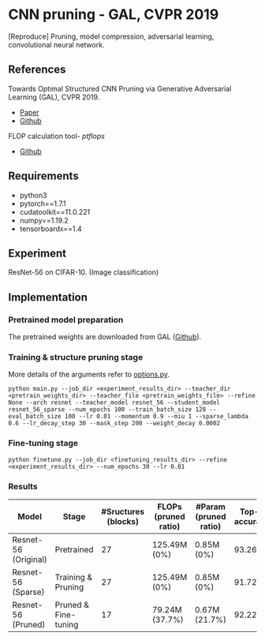 # CNN pruning - GAL, CVPR 2019
[Reproduce] Pruning, model compression, adversarial learning, convolutional neural network.

## References

Towards Optimal Structured CNN Pruning via Generative Adversarial Learning (GAL), CVPR 2019.
* [Paper](https://arxiv.org/abs/1903.09291)
* [Github](https://github.com/ShaohuiLin/GAL) 

FLOP calculation tool- *ptflops*
* [Github](https://github.com/sovrasov/flops-counter.pytorch) 

## Requirements

* python3
* pytorch==1.7.1
* cudatoolkit==11.0.221 
* numpy==1.19.2
* tensorboardx==1.4

## Experiment
ResNet-56 on CIFAR-10. (Image classification)


## Implementation

### Pretrained model preparation

The pretrained weights are downloaded from GAL ([Github](https://github.com/ShaohuiLin/GAL)).


### Training & structure pruning stage

More details of the arguments refer to [options.py](./utils/options.py).

```shell
python main.py --job_dir <experiment_results_dir> --teacher_dir <pretrain_weights_dir> --teacher_file <pretrain_weights_file> --refine None --arch resnet --teacher_model resnet_56 --student_model resnet_56_sparse --num_epochs 100 --train_batch_size 128 --eval_batch_size 100 --lr 0.01 --momentum 0.9 --miu 1 --sparse_lambda 0.6 --lr_decay_step 30 --mask_step 200 --weight_decay 0.0002
```

### Fine-tuning stage

```shell
python finetune.py --job_dir <finetuning_results_dir> --refine <experiment_results_dir> --num_epochs 30 --lr 0.01
```

### Results

Model                | Stage               | #Sructures (blocks)   | FLOPs (pruned ratio)  | #Param (pruned ratio) | Top-1 accuracy
---                  |---                  |---                                    |---                    |---                         |---     
Resnet-56 (Original) |Pretrained           | 27                                    |125.49M (0%)           |0.85M (0%)                  | 93.26  
Resnet-56 (Sparse)   |Training & Pruning   | 27                                    |125.49M (0%)           |0.85M (0%)                  | 91.72      
Resnet-56 (Pruned)   |Pruned & Fine-tuning | 17                                    |79.24M (37.7%)         |0.67M (21.7%)               | 92.22       

